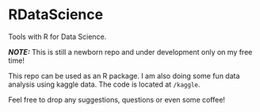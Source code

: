 # RDataScience
Tools with R for Data Science.

**_NOTE:_** This is still a newborn repo and under development only on my free time!

This repo can be used as an R package. I am also doing some fun data analysis using kaggle data. The code is located at `/kaggle`.

Feel free to drop any suggestions, questions or even some coffee!
